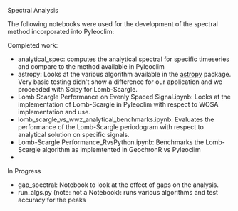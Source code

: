 Spectral Analysis

The following notebooks were used for the development of the spectral method incorporated into Pyleoclim:

Completed work:

* analytical_spec: computes the analytical spectral for specific timeseries and compare to the method available in Pyleoclim
* astropy: Looks at the various algorithm available in the [astropy](https://www.astropy.org) package. Very basic testing didn't show a difference for our application and we proceeded with Scipy for Lomb-Scargle.
* Lomb Scargle Performance on Evenly Spaced Signal.ipynb: Looks at the implementation of Lomb-Scargle in Pyleoclim with respect to WOSA implementation and use.
* lomb_scargle_vs_wwz_analytical_benchmarks.ipynb: Evaluates the performance of the Lomb-Scargle periodogram with respect to analytical solution on specific signals.
* Lomb-Scargle Performance_RvsPython.ipynb: Benchmarks the Lomb-Scargle algorithm as implemtented in GeochronR vs Pyleoclim
*

In Progress

* gap_spectral: Notebook to look at the effect of gaps on the analysis.
* run_algs.py (note: not a Notebook): runs various algorithms and test accuracy for the peaks
